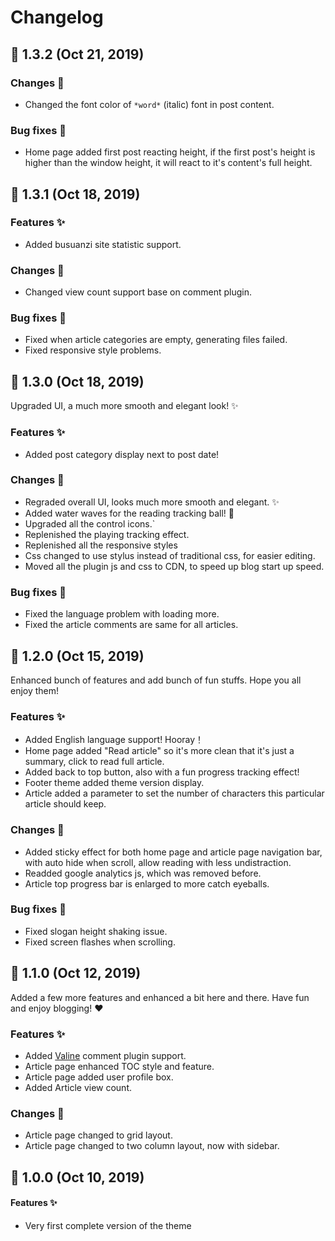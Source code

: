 # Changelog

## 🚀 1.3.2 (Oct 21, 2019)

### Changes 🙌
- Changed the font color of `*word*` (italic) font in post content.

### Bug fixes 🐛
- Home page added first post reacting height, if the first post's height is higher than the window height, it will react to it's content's full height.

## 🚀 1.3.1 (Oct 18, 2019)

### Features ✨
- Added busuanzi site statistic support.

### Changes 🙌
- Changed view count support base on comment plugin.

### Bug fixes 🐛
- Fixed when article categories are empty, generating files failed.
- Fixed responsive style problems.

## 🚀 1.3.0 (Oct 18, 2019)

Upgraded UI, a much more smooth and elegant look! ✨

### Features ✨
- Added post category display next to post date!

### Changes 🙌
- Regraded overall UI, looks much more smooth and elegant. ✨
- Added water waves for the reading tracking ball! 🔵
- Upgraded all the control icons.`
- Replenished the playing tracking effect.
- Replenished all the responsive styles
- Css changed to use stylus instead of traditional css, for easier editing.
- Moved all the plugin js and css to CDN, to speed up blog start up speed.

### Bug fixes 🐛
- Fixed the language problem with loading more.
- Fixed the article comments are same for all articles.

## 🚀 1.2.0 (Oct 15, 2019)

Enhanced bunch of features and add bunch of fun stuffs. Hope you all enjoy them!

### Features ✨
- Added English language support! Hooray！
- Home page added "Read article" so it's more clean that it's just a summary, click to read full article.
- Added back to top button, also with a fun progress tracking effect!
- Footer theme added theme version display.
- Article added a parameter to set the number of characters this particular article should keep.

### Changes 🙌
- Added sticky effect for both home page and article page navigation bar, with auto hide when scroll, allow reading with less undistraction.
- Readded google analytics js, which was removed before.
- Article top progress bar is enlarged to more catch eyeballs.

### Bug fixes 🐛
- Fixed slogan height shaking issue.
- Fixed screen flashes when scrolling.

## 🚀 1.1.0 (Oct 12, 2019)

Added a few more features and enhanced a bit here and there. Have fun and enjoy blogging! ❤️

### Features ✨
- Added [Valine](https://valine.js.org) comment plugin support.
- Article page enhanced TOC style and feature.
- Article page added user profile box.
- Added Article view count.

### Changes 🙌
- Article page changed to grid layout.
- Article page changed to two column layout, now with sidebar.

## 🚀 1.0.0 (Oct 10, 2019)
#### Features ✨
- Very first complete version of the theme